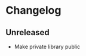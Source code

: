 # Changelog

<!-- There should always be "Unreleased" section at the beginning. -->

## Unreleased

- Make private library public
